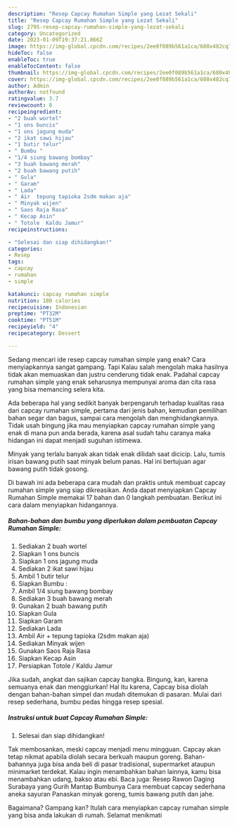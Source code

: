 ```yaml
---
description: "Resep Capcay Rumahan Simple yang Lezat Sekali"
title: "Resep Capcay Rumahan Simple yang Lezat Sekali"
slug: 2795-resep-capcay-rumahan-simple-yang-lezat-sekali
category: Uncategorized
date: 2023-01-09T19:37:21.066Z
image: https://img-global.cpcdn.com/recipes/2ee0f089b561a1ca/680x482cq70/capcay-rumahan-simple-foto-resep-utama.jpg
hideToc: false
enableToc: true
enableTocContent: false
thumbnail: https://img-global.cpcdn.com/recipes/2ee0f089b561a1ca/680x482cq70/capcay-rumahan-simple-foto-resep-utama.jpg
cover: https://img-global.cpcdn.com/recipes/2ee0f089b561a1ca/680x482cq70/capcay-rumahan-simple-foto-resep-utama.jpg
author: Admin
authorAv: notfound
ratingvalue: 3.7
reviewcount: 8
recipeingredient:
- "2 buah wortel"
- "1 ons buncis"
- "1 ons jagung muda"
- "2 ikat sawi hijau"
- "1 butir telur"
- " Bumbu "
- "1/4 siung bawang bombay"
- "3 buah bawang merah"
- "2 buah bawang putih"
- " Gula"
- " Garam"
- " Lada"
- " Air  tepung tapioka 2sdm makan aja"
- " Minyak wijen"
- " Saos Raja Rasa"
- " Kecap Asin"
- " Totole  Kaldu Jamur"
recipeinstructions:

- "Selesai dan siap dihidangkan!"
categories:
- Resep
tags:
- capcay
- rumahan
- simple

katakunci: capcay rumahan simple 
nutrition: 180 calories
recipecuisine: Indonesian
preptime: "PT32M"
cooktime: "PT51M"
recipeyield: "4"
recipecategory: Dessert

---
```



Sedang mencari ide resep capcay rumahan simple yang enak? Cara menyiapkannya sangat gampang. Tapi Kalau salah mengolah maka hasilnya tidak akan memuaskan dan justru cenderung tidak enak. Padahal capcay rumahan simple yang enak seharusnya mempunyai aroma dan cita rasa yang bisa memancing selera kita.


Ada beberapa hal yang sedikit banyak berpengaruh terhadap kualitas rasa dari capcay rumahan simple, pertama dari jenis bahan, kemudian pemilihan bahan segar dan bagus, sampai cara mengolah dan menghidangkannya. Tidak usah bingung jika mau menyiapkan capcay rumahan simple yang enak di mana pun anda berada, karena asal sudah tahu caranya maka hidangan ini dapat menjadi suguhan istimewa.

Minyak yang terlalu banyak akan tidak enak dilidah saat dicicip. Lalu, tumis irisan bawang putih saat minyak belum panas. Hal ini bertujuan agar bawang putih tidak gosong.


Di bawah ini ada beberapa cara mudah dan praktis untuk membuat capcay rumahan simple yang siap dikreasikan. Anda dapat menyiapkan Capcay Rumahan Simple memakai 17 bahan dan 0 langkah pembuatan. Berikut ini cara dalam menyiapkan hidangannya.

<!--inarticleads1-->

##### Bahan-bahan dan bumbu yang diperlukan dalam pembuatan Capcay Rumahan Simple:

1. Sediakan 2 buah wortel
1. Siapkan 1 ons buncis
1. Siapkan 1 ons jagung muda
1. Sediakan 2 ikat sawi hijau
1. Ambil 1 butir telur
1. Siapkan  Bumbu :
1. Ambil 1/4 siung bawang bombay
1. Sediakan 3 buah bawang merah
1. Gunakan 2 buah bawang putih
1. Siapkan  Gula
1. Siapkan  Garam
1. Sediakan  Lada
1. Ambil  Air + tepung tapioka (2sdm makan aja)
1. Sediakan  Minyak wijen
1. Gunakan  Saos Raja Rasa
1. Siapkan  Kecap Asin
1. Persiapkan  Totole / Kaldu Jamur


Jika sudah, angkat dan sajikan capcay bangka. Bingung, kan, karena semuanya enak dan menggiurkan! Hal itu karena, Capcay bisa diolah dengan bahan-bahan simpel dan mudah ditemukan di pasaran. Mulai dari resep sederhana, bumbu pedas hingga resep spesial. 

<!--inarticleads2-->

##### Instruksi untuk buat Capcay Rumahan Simple:


1. Selesai dan siap dihidangkan!

Tak membosankan, meski capcay menjadi menu mingguan. Capcay akan tetap nikmat apabila diolah secara berkuah maupun goreng. Bahan-bahannya juga bisa anda beli di pasar tradisional, supermarket ataupun minimarket terdekat. Kalau ingin menambahkan bahan lainnya, kamu bisa menambahkan udang, bakso atau ebi. Baca juga: Resep Rawon Daging Surabaya yang Gurih Mantap Bumbunya Cara membuat capcay sederhana aneka sayuran Panaskan minyak goreng, tumis bawang putih dan jahe. 

Bagaimana? Gampang kan? Itulah cara menyiapkan capcay rumahan simple yang bisa anda lakukan di rumah. Selamat menikmati
